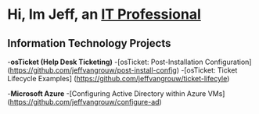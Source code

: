 <h1> Hi, Im Jeff, an <a href="https://linkedin.com/in/jeffvangrouw">IT Professional</a></h1>

<h2> Information Technology Projects</h2>

-<b>osTicket (Help Desk Ticketing)</b>
  -[osTicket: Post-Installation Configuration] (https://github.com/jeffvangrouw/post-install-config)
  -[osTicket: Ticket Lifecycle Examples] (https://github.com/jeffvangrouw/ticket-lifecyle) 
  
 -<b>Microsoft Azure</b> 
  -[Configuring Active Directory within Azure VMs] (https://github.com/jeffvangrouw/configure-ad)
  
